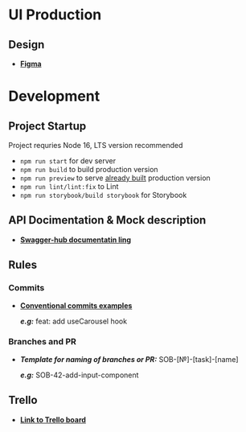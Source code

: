 # UI Production

## Design

- [**Figma**](https://www.figma.com/file/BQ36ggjZjii96q3JJgaLqk/Sobesity)

# Development

## Project Startup

Project requries Node 16, LTS version recommended

- `npm run start` for dev server
- `npm run build` to build production version
- `npm run preview` to serve <ins>already built</ins> production version
- `npm run lint/lint:fix` to Lint
- `npm run storybook/build storybook` for Storybook

## API Docimentation & Mock description

- [**Swagger-hub documentatin ling**](https://app.swaggerhub.com/apis-docs/vorobeybird/Sobecity-API/1.0.0#/UserLoginRequestBody)

## Rules

### Commits

- [**Conventional commits examples**](https://docs.rs.school/#/git-convention)

  **_e.g:_** feat: add useCarousel hook

### Branches and PR

- **_Template for naming of branches or PR:_** SOB-[№]-[task]-[name]

  **_e.g:_** SOB-42-add-input-component

## Trello

- [**Link to Trello board**](https://trello.com/b/9eu1u9Zi/sobesity)
